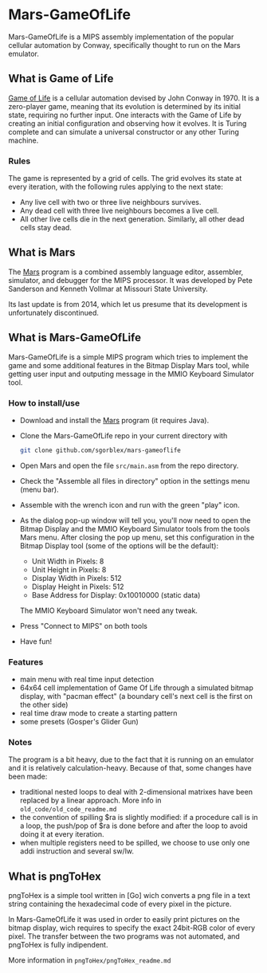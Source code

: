 # Mars-GameOfLife
Mars-GameOfLife is a MIPS assembly implementation of the popular cellular automation by Conway, specifically thought to run on the Mars emulator.


## What is Game of Life
[Game of Life] is a cellular automation devised by John Conway in 1970. It is a zero-player game, meaning that its evolution is determined by its initial state, requiring no further input. One interacts with the Game of Life by creating an initial configuration and observing how it evolves. It is Turing complete and can simulate a universal constructor or any other Turing machine. 

[Game of Life]: https://en.wikipedia.org/wiki/Conway's_Game_of_Life

### Rules
The game is represented by a grid of cells. The grid evolves its state at every iteration, with the following rules applying to the next state:
- Any live cell with two or three live neighbours survives.
- Any dead cell with three live neighbours becomes a live cell.
- All other live cells die in the next generation. Similarly, all other dead cells stay dead.


## What is Mars
The [Mars] program is a combined assembly language editor, assembler, simulator, and debugger for the MIPS processor. It was developed by Pete Sanderson and Kenneth Vollmar at Missouri State University.

Its last update is from 2014, which let us presume that its development is unfortunately discontinued.

[Mars]: https://courses.missouristate.edu/KenVollmar/MARS/index.htm


## What is Mars-GameOfLife
Mars-GameOfLife is a simple MIPS program which tries to implement the game and some additional features in the Bitmap Display Mars tool, while getting user input and outputing message in the MMIO Keyboard Simulator tool.

### How to install/use
- Download and install the [Mars] program (it requires Java).
- Clone the Mars-GameOfLife repo in your current directory with
	```sh
	git clone github.com/sgorblex/mars-gameoflife
	```
- Open Mars and open the file `src/main.asm` from the repo directory.
- Check the "Assemble all files in directory" option in the settings menu (menu bar).
- Assemble with the wrench icon and run with the green "play" icon.
- As the dialog pop-up window will tell you, you'll now need to open the Bitmap Display and the MMIO Keyboard Simulator tools from the tools Mars menu. After closing the pop up menu, set this configuration in the Bitmap Display tool (some of the options will be the default):
	- Unit Width in Pixels: 8
	- Unit Height in Pixels: 8
	- Display Width in Pixels: 512
	- Display Height in Pixels: 512
	- Base Address for Display: 0x10010000 (static data)

  The MMIO Keyboard Simulator won't need any tweak.
- Press "Connect to MIPS" on both tools
- Have fun!

### Features
- main menu with real time input detection
- 64x64 cell implementation of Game Of Life through a simulated bitmap display, with "pacman effect" (a boundary cell's next cell is the first on the other side)
- real time draw mode to create a starting pattern
- some presets (Gosper's Glider Gun)

### Notes
The program is a bit heavy, due to the fact that it is running on an emulator and it is relatively calculation-heavy. Because of that, some changes have been made:
- traditional nested loops to deal with 2-dimensional matrixes have been replaced by a linear approach. More info in `old_code/old_code_readme.md`
- the convention of spilling $ra is slightly modified: if a procedure call is in a loop, the push/pop of $ra is done before and after the loop to avoid doing it at every iteration.
- when multiple registers need to be spilled, we choose to use only one addi instruction and several sw/lw.

## What is pngToHex
pngToHex is a simple tool written in [Go] wich converts a png file in a text string containing the hexadecimal code of every pixel in the picture.

In Mars-GameOfLife it was used in order to easily print pictures on the bitmap display, wich requires to specify the exact 24bit-RGB color of every pixel. The transfer between the two programs was not automated, and pngToHex is fully indipendent.

More information in `pngToHex/pngToHex_readme.md`

